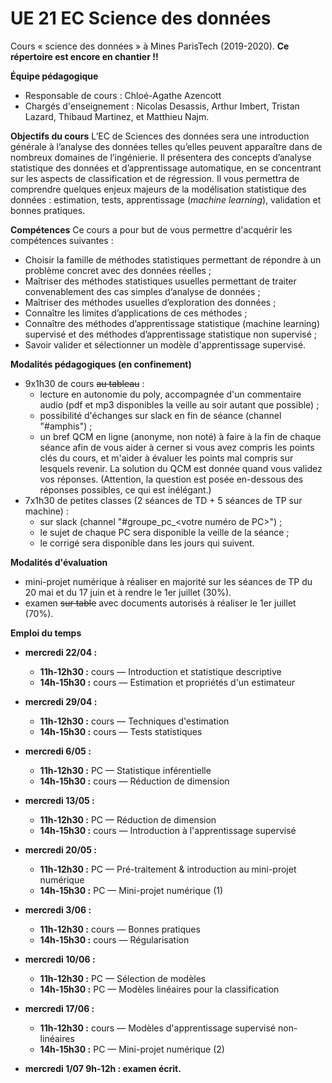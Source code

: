 # UE 21 EC Science des données
Cours « science des données » à Mines ParisTech (2019-2020). **Ce répertoire est encore en chantier !!**

__Équipe pédagogique__
* Responsable de cours : Chloé-Agathe Azencott
* Chargés d'enseignement : Nicolas Desassis, Arthur Imbert, Tristan Lazard, Thibaud Martinez, et Matthieu Najm.

__Objectifs du cours__
L’EC de Sciences des données sera une introduction générale à l’analyse des données telles qu’elles peuvent apparaître dans de nombreux domaines de l’ingénierie. Il présentera des concepts d’analyse statistique des données et d’apprentissage automatique, en se concentrant sur les aspects de classification et de régression. Il vous permettra de comprendre quelques enjeux majeurs de la modélisation statistique des données : estimation, tests, apprentissage (_machine learning_), validation et bonnes pratiques. 

__Compétences__
Ce cours a pour but de vous permettre d'acquérir les compétences suivantes :
* Choisir la famille de méthodes statistiques permettant de répondre à un problème concret avec des données réelles ;
* Maîtriser des méthodes statistiques usuelles permettant de traiter convenablement des cas simples d’analyse de données ;
* Maîtriser des méthodes usuelles d’exploration des données ;
* Connaître les limites d’applications de ces méthodes ;
* Connaître des méthodes d’apprentissage statistique (machine learning) supervisé et des méthodes d’apprentissage statistique non supervisé ;
* Savoir valider et sélectionner un modèle d'apprentissage supervisé.

__Modalités pédagogiques (en confinement)__
* 9x1h30 de cours ~~au tableau~~ :
  * lecture en autonomie du poly, accompagnée d'un commentaire audio (pdf et mp3 disponibles la veille au soir autant que possible) ;
  * possibilité d'échanges sur slack en fin de séance (channel "#amphis") ;
  * un bref QCM en ligne (anonyme, non noté) à faire à la fin de chaque séance afin de vous aider à cerner si vous avez compris les points clés du cours, et m'aider à évaluer les points mal compris sur lesquels revenir. La solution du QCM est donnée quand vous validez vos réponses. (Attention, la question est posée en-dessous des réponses possibles, ce qui est inélégant.)
* 7x1h30 de petites classes (2 séances de TD + 5 séances de TP sur machine) :
  * sur slack (channel "#groupe_pc_<votre numéro de PC>") ;
  * le sujet de chaque PC sera disponible la veille de la séance ;
  * le corrigé sera disponible dans les jours qui suivent.

__Modalités d'évaluation__
* mini-projet numérique à réaliser en majorité sur les séances de TP du 20 mai et du 17 juin et à rendre le 1er juillet (30%).
* examen ~~sur table~~ avec documents autorisés à réaliser le 1er juillet (70%). 

__Emploi du temps__
* __mercredi 22/04 :__ 
  * __11h-12h30 :__  cours — Introduction et statistique descriptive
  * __14h-15h30 :__ cours — Estimation et propriétés d'un estimateur

* __mercredi 29/04 :__
  * __11h-12h30 :__ cours — Techniques d'estimation
  * __14h-15h30 :__ cours — Tests statistiques

* __mercredi 6/05 :__
  * __11h-12h30 :__ PC — Statistique inférentielle
  * __14h-15h30 :__ cours — Réduction de dimension

* __mercredi 13/05 :__
  * __11h-12h30 :__ PC — Réduction de dimension 
  * __14h-15h30 :__ cours — Introduction à l'apprentissage supervisé

* __mercredi 20/05 :__
  * __11h-12h30 :__ PC — Pré-traitement & introduction au mini-projet numérique
  * __14h-15h30 :__ PC — Mini-projet numérique (1)

* __mercredi 3/06 :__
  * __11h-12h30 :__ cours — Bonnes pratiques
  * __14h-15h30 :__ cours — Régularisation

* __mercredi 10/06 :__
  * __11h-12h30 :__ PC — Sélection de modèles 
  * __14h-15h30 :__ PC — Modèles linéaires pour la classification

* __mercredi 17/06 :__
  * __11h-12h30 :__ cours — Modèles d'apprentissage supervisé non-linéaires 
  * __14h-15h30 :__ PC — Mini-projet numérique (2)

* __mercredi 1/07 9h-12h : examen écrit.__
